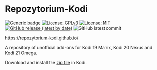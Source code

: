 # Repozytorium-Kodi
[![Generic badge](https://img.shields.io/badge/Platform-KODI-green.svg)](https://kodi.tv/) 
[![License: GPLv3](https://img.shields.io/badge/license-GPLv3-blue.svg)](https://www.gnu.org/licenses/gpl-3.0.html)
[![License: MIT](https://img.shields.io/badge/License-MIT-yellow.svg)](https://opensource.org/licenses/MIT)
[![GitHub release (latest by date)](https://img.shields.io/github/v/release/Repozytorium-Kodi/Repozytorium-Kodi?color=orange)](https://github.com/Repozytorium-Kodi/Repozytorium-Kodi/releases/latest)
![GitHub latest commit](https://img.shields.io/github/last-commit/Repozytorium-Kodi/Repozytorium-Kodi?color=00BFFF)


https://repozytorium-kodi.github.io/

A repository of unofficial add-ons for Kodi 19 Matrix, Kodi 20 Nexus and Kodi 21 Omega.

Download and install the [zip file](https://github.com/Repozytorium-Kodi/Repozytorium-Kodi/releases/download/v1.0.3/Repozytorium-Kodi-1.0.3.zip) in Kodi.
